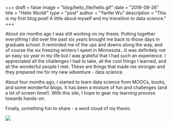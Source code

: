 +++
draft = false
image = "blog/hello_file/hello.gif"
date = "2016-08-26"
title = "Hello World!"
type = "post"
author = "Yanfei Wu"
description = "This is my first blog post! A little about myself and my transition to data science."
+++    



<!--more-->


About six months ago I was still working on my thesis. Putting together everything I did over the past six years brought me back to those days in graduate school. It reminded me of the ups and downs along the way, and of course the six freezing winters I spent in Minnesota...It was definitely not an easy six year in my life but I was grateful that I had such an experience. I appreciated all the challenges I had to take, all the cool things I learned, and all the wonderful people I met. These are things that made me stronger and they prepared me for my new adventure - data science.   

About four months ago, I started to learn data science from MOOCs, books, and some wonderful blogs. It has been a mixture of fun and challenges (and a lot of screen time!). With this site, I hope to gear my learning process towards hands-on. 

Finally, something fun to share - a word cloud of my thesis: 

<img src="../hello_file/thesis_wordcloud.png" class="img-responsive" style="display: block; margin: auto;" />